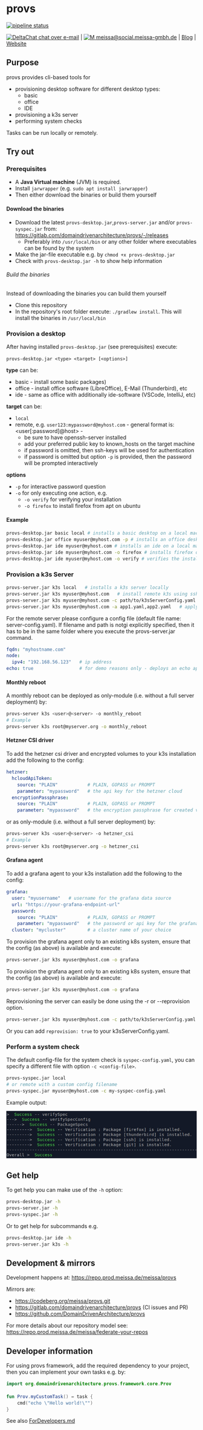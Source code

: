 # provs
[![pipeline status](https://gitlab.com/domaindrivenarchitecture/provs/badges/master/pipeline.svg)](https://gitlab.com/domaindrivenarchitecture/provs/-/commits/master)

[<img src="https://domaindrivenarchitecture.org/img/delta-chat.svg" width=20 alt="DeltaChat"> chat over e-mail](mailto:buero@meissa-gmbh.de?subject=community-chat) | [<img src="https://meissa.de/images/parts/contact/mastodon36_hue9b2464f10b18e134322af482b9c915e_5501_filter_14705073121015236177.png" width=20 alt="M"> meissa@social.meissa-gmbh.de](https://social.meissa-gmbh.de/@meissa) | [Blog](https://domaindrivenarchitecture.org) | [Website](https://meissa.de)

## Purpose

provs provides cli-based tools for 
* provisioning desktop software for different desktop types:
  * basic
  * office
  * IDE
* provisioning a k3s server
* performing system checks

Tasks can be run locally or remotely.


## Try out
### Prerequisites

* A **Java Virtual machine** (JVM) is required.
* Install `jarwrapper` (e.g. `sudo apt install jarwrapper`)
* Then either download the binaries or build them yourself

#### Download the binaries

* Download the latest `provs-desktop.jar`,`provs-server.jar` and/or `provs-syspec.jar` from: https://gitlab.com/domaindrivenarchitecture/provs/-/releases
  * Preferably into `/usr/local/bin` or any other folder where executables can be found by the system 
* Make the jar-file executable e.g. by `chmod +x provs-desktop.jar`
* Check with `provs-desktop.jar -h` to show help information

###### Build the binaries

Instead of downloading the binaries you can build them yourself

* Clone this repository
* In the repository's root folder execute: `./gradlew install`. This will install the binaries in `/usr/local/bin`

### Provision a desktop

After having installed `provs-desktop.jar` (see prerequisites) execute:

`provs-desktop.jar <type> <target> [<options>]`

**type** can be: 
* basic - install some basic packages)
* office - install office software (LibreOffice), E-Mail (Thunderbird), etc 
* ide - same as office with additionally ide-software (VSCode, IntelliJ, etc) 

**target** can be: 
* `local`
* remote, e.g. `user123:mypassword@myhost.com` - general format is: <user[:password]@host> - 
  * be sure to have openssh-server installed 
  * add your preferred public key to known_hosts on the target machine
  * if password is omitted, then ssh-keys will be used for authentication
  * if password is omitted but option `-p` is provided, then the password will be prompted interactively 

**options** 
* `-p` for interactive password question
* `-o` for only executing one action, e.g.
  * `-o verify` for verifying your installation
  * `-o firefox` to install firefox from apt on ubuntu


#### Example

```bash
provs-desktop.jar basic local # installs a basic desktop on a local machine
provs-desktop.jar office myuser@myhost.com -p # installs an office desktop on a remote machine, prompting for password
provs-desktop.jar ide myuser@myhost.com # installs an ide on a local machine
provs-desktop.jar ide myuser@myhost.com -o firefox # installs firefox on a remote machine
provs-desktop.jar ide myuser@myhost.com -o verify # verifies the installation on a remote machine
```

### Provision a k3s Server

```bash
provs-server.jar k3s local   # installs a k3s server locally
provs-server.jar k3s myuser@myhost.com   # install remote k3s using ssh-authentication // option -p for password authentication
provs-server.jar k3s myuser@myhost.com -c path/to/k3sServerConfig.yaml -a path/to/application.yaml   # spefifying config and application yaml
provs-server.jar k3s myuser@myhost.com -a app1.yaml,app2.yaml   # apply multiple (comma-separated) application yamls
```

For the remote server please configure a config file (default file name: server-config.yaml).
If filename and path is notgi explicitly specified, then it has to be in the same folder where you execute the provs-server.jar command.
```yaml
fqdn: "myhostname.com"
node:
  ipv4: "192.168.56.123"   # ip address
echo: true                 # for demo reasons only - deploys an echo app 
```

#### Monthly reboot

A monthly reboot can be deployed as only-module (i.e. without a full server deployment) by:

```bash
provs-server k3s <user>@<server> -o monthly_reboot
# Example
provs-server k3s root@myserver.org -o monthly_reboot
```
#### Hetzner CSI driver

To add the hetzner csi driver and encrypted volumes to your k3s installation add the following to the config:

```yaml
hetzner:
  hcloudApiToken:
    source: "PLAIN"           # PLAIN, GOPASS or PROMPT
    parameter: "mypassword"   # the api key for the hetzner cloud
  encryptionPassphrase:
    source: "PLAIN"           # PLAIN, GOPASS or PROMPT
    parameter: "mypassword"   # the encryption passphrase for created volumes
```

or as only-module (i.e. without a full server deployment) by:

```bash
provs-server k3s <user>@<server> -o hetzner_csi
# Example
provs-server k3s root@myserver.org -o hetzner_csi
```

#### Grafana agent

To add a grafana agent to your k3s installation add the following to the config:
  
```yaml
grafana:
  user: "myusername"   # username for the grafana data source 
  url: "https://your-grafana-endpoint-url"
  password:
    source: "PLAIN"           # PLAIN, GOPASS or PROMPT
    parameter: "mypassword"   # the password or api key for the grafana data source user 
  cluster: "mycluster"        # a cluster name of your choice  
```

To provision the grafana agent only to an existing k8s system, ensure that the config (as above) is available and execute:

```bash
provs-server.jar k3s myuser@myhost.com -o grafana
```

To provision the grafana agent only to an existing k8s system, ensure that the config (as above) is available and execute:

```bash
provs-server.jar k3s myuser@myhost.com -o grafana
```

Reprovisioning the server can easily be done using the -r or --reprovision option.

```bash
provs-server.jar k3s myuser@myhost.com -c path/to/k3sServerConfig.yaml -a path/to/application.yaml -r # 
```

Or you can add `reprovision: true` to your k3sServerConfig.yaml. 

### Perform a system check

The default config-file for the system check is `syspec-config.yaml`, you can specify a different file with option `-c <config-file>`.

```bash
provs-syspec.jar local 
# or remote with a custom config filename
provs-syspec.jar myuser@myhost.com -c my-syspec-config.yaml
```

Example output:

![Syspec output example](doc/resources/syspec-output-example.jpg "Syspec output example")

## Get help

To get help you can make use of the `-h` option:

```bash
provs-desktop.jar -h
provs-server.jar -h
provs-syspec.jar -h
```

Or to get help for subcommands e.g.

```bash
provs-desktop.jar ide -h
provs-server.jar k3s -h
```

## Development & mirrors

Development happens at: https://repo.prod.meissa.de/meissa/provs

Mirrors are:
* https://codeberg.org/meissa/provs.git
* https://gitlab.com/domaindrivenarchitecture/provs (CI issues and PR)
* https://github.com/DomainDrivenArchitecture/provs

For more details about our repository model see: https://repo.prod.meissa.de/meissa/federate-your-repos

## Developer information

For using provs framework, add the required dependency to your project, then you can implement your own tasks e.g. by:

```kotlin
import org.domaindrivenarchitecture.provs.framework.core.Prov

fun Prov.myCustomTask() = task {
    cmd("echo \"Hello world!\"")
}
```

See also [ForDevelopers.md](doc/ForDevelopers.md)
